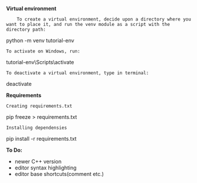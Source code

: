 
****Virtual environment****

        To create a virtual environment, decide upon a directory where you want to place it, and run the venv module as a script with the directory path:
python -m venv tutorial-env

    То асtivate on Windows, run:
tutorial-env\Scripts\activate

    To deactivate a virtual environment, type in terminal:

deactivate


****Requirements****

    Creating requirements.txt

pip freeze > requirements.txt

    Installing dependensies

pip install -r requirements.txt


****To Do:****

- newer C++ version
- editor syntax highlighting
- editor base shortcuts(comment etc.)